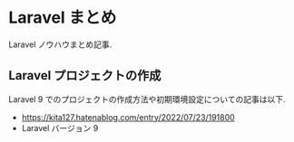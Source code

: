 # Laravel まとめ

Laravel ノウハウまとめ記事. 


## Laravel プロジェクトの作成

Laravel 9 でのプロジェクトの作成方法や初期環境設定についての記事は以下. 

* https://kita127.hatenablog.com/entry/2022/07/23/191800
* Laravel バージョン 9

